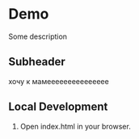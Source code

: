 # Demo
Some description 

## Subheader 
хочу к мамеееееееееееееее 


## Local Development 

1. Open index.html in your browser.